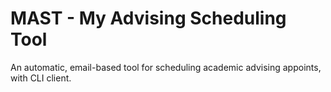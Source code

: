 MAST - My Advising Scheduling Tool
==================================

An automatic, email-based tool for scheduling academic advising appoints, with CLI client.


